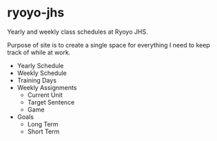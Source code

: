 # ryoyo-jhs

Yearly and weekly class schedules at Ryoyo JHS.

Purpose of site is to create a single space for everything I need to keep track of while at work.
- Yearly Schedule
- Weekly Schedule
- Training Days
- Weekly Assignments
    - Current Unit
    - Target Sentence
    - Game
- Goals 
    - Long Term
    - Short Term

